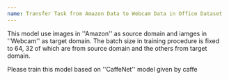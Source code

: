 ```yaml
---
name: Transfer Task from Amazon Data to Webcam Data in Office Dataset
---
```


This model use images in ''Amazon'' as source domain and iamges in ''Webcam'' as target domain.
The batch size in training procedure is fixed to 64, 32 of which are from source domain and the others from target domain.

Please train this model based on ''CaffeNet'' model given by caffe
